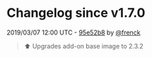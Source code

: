 # Changelog since v1.7.0

2019/03/07 12:00 UTC - [95e52b8](https://github.com/hassio-addons/addon-example/commit/95e52b8730c5d0d0c2ac27e75ac340d3ec105c86) by [@frenck](https://github.com/frenck)
> :arrow_up: Upgrades add-on base image to 2.3.2 

